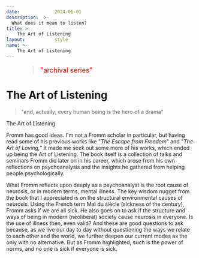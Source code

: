 ```yaml
---
date:             2024-06-01
description:  >-
  What does it mean to listen?
title: >-
    The Art of Listening
layout:           style
name: >-
    The Art of Listening
---
```


<figure class="container-lg" style="padding: 0;">
    <blockquote class="blockquote" style="font-size: 18px; color: red;">
    <p style="color: #D21404;">"archival series"</p>
    </blockquote>
</figure>

# The Art of Listening

> "and, actually, every human being is the hero of a drama"
<figcaption class="blockquote-footer">The Art of Listening</figcaption>

Fromm has good ideas. I'm not a Fromm scholar in particular, but having read some of his previous works like "*The Escape from Freedom*" and "*The Art of Loving,*" it made me seek out some more of his works, which ended up being the Art of Listening. The book itself is a collection of talks and seminars Fromm did later on in his career, which arose from his own reflections on psychoanalysis and the insights he gathered from helping people psychologically.

What Fromm reflects upon deeply as a psychoanalyst is the root cause of neurosis, or in modern terms, mental illness. The key wisdom nugget from the book that I appreciated is on the structural environmental causes of neurosis. Using the French term Mal du siècle (sickness of the century), Fromm asks if we are all sick. He also goes on to ask if the structure and ways of being in modern (neoliberal) society cause neurosis in everyone. Is the use of illness then, even valid? And these are good questions to ask because, as we live our day to day without questioning the ways we relate to each other and the world, we further deepen our current modes as the only with no alternative. But as Fromm highlighted, such is the power of norms, and no one is sick if everyone is sick.

